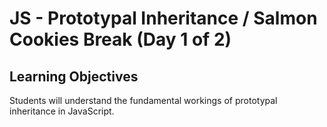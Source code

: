 # JS - Prototypal Inheritance / Salmon Cookies Break (Day 1 of 2)

## Learning Objectives
Students will understand the fundamental workings of prototypal inheritance in JavaScript.
